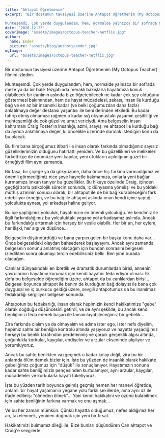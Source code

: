 ```yaml
---
title: "Ahtapot Öğretmenim"
excerpt: "Bir dostumun tavsiyesi üzerine Ahtapot Öğretmenim (My Octopus Teacher) filmini izledim. 

Muhteşemdi. Çok yerde duygulandım, hem, normalde yalnızca bir sofrada meze ya da bir balık tezgahında meraklı bakışlarla hayatımıza konuk olabilecek bir canlının aslında bize öğretebilecek ne kadar çok şey olduğunu göstermesi bakımından..."
date: "2020-12-23"
coverImage: "assets/images/octopus-teacher-netflix.jpg"
author:
  name: Ender
  picture: "assets/blog/authors/ender.jpg"
ogImage:
  url: "assets/images/octopus-teacher-netflix.jpg"
---
```


Bir dostumun tavsiyesi üzerine Ahtapot Öğretmenim (My Octopus Teacher) filmini izledim. 

Muhteşemdi. Çok yerde duygulandım, hem, normalde yalnızca bir sofrada meze ya da bir balık tezgahında meraklı bakışlarla hayatımıza konuk olabilecek bir canlının aslında bize öğretebilecek ne kadar çok şey olduğunu göstermesi bakımından, hem de hayat mücadelesi, zekası, insan ile kurduğu bağ ve en az bir insanınki kadar (ve belki çoğumuzdan daha fazla) anlatılmaya değer destansı yaşantısı ile beni derinden etkiledi. Bu kadar tahrip etmiş olmamıza rağmen o kadar sığ okyanustaki yaşamın çeşitliliği ve muhteşemliği de çok güzel ve umut vericiydi. Ama belgeselin insan kahramanı Craig Foster'ın insanlığı, azmi, arayışı ve ahtapot ile kurduğu bağ da ayrıca anlatılmaya değer, ki öncelikle üzerinde durmak istediğim konu da bu olacak.

Bu film bana birçoğumuz itibari ile insan olarak farkında olmadığımız sayısız güzelliklerimizin olduğunu hatırlattı yeniden. Ve bu güzellikleri ve melikeleri farkettikçe de önümüze yeni kapılar, yeni ufukların açıldığının güzel bir örneğiydi film aynı zamanda.

Bir taşa, bir çiçeğe ya da gökyüzüne, daha önce hiç farkına varmadığımız ve önemli görmediğimiz nice şeye hayretle bakmamıza, onlarla yeni bağlar kurmamıza imkan tanıyor bu güzellikler. Bu hikaye özelinde Craig, içinden geçtiği zorlu psikolojik sürecin sonunda, iç dünyasına yönelişi ve bu yoldaki müthiş azminin sonucu olarak, bir ahtapot ile de bir bağ kurabileceğini fark edebiliyor örneğin, ve bu bağ ile ahtapot aslında onun kendi içine yaptığı yolculukta aynası, yol arkadaşı haline geliyor. 

Bu içe yaptığımız yolculuk, hayatımızın en önemli yolculuğu. Ve kendimiz ile ilgili farkındalığımız bu yolculuktaki yegane yol arkadaşımız aslında. Ancak bu farkındalığı arttırmak için herşey bir vesile olabilir. Her bir an, her eylem, her ilişki, her algı ve düşünce...

Belgeselin düşündürdüğü ve bana çarpıcı gelen bir başka konu daha var... Önce belgeseldeki olaydan bahsederek başlayayım. Ancak aynı zamanda belgeselin sonunu anlatmış olacağım için bundan sonrasını belgeseli izledikten sonra okumayı tercih edebilirsiniz belki. Ben yine burada olacağım.

Canlılar dünyasındaki en ibretlik ve dramatik durumlardan birisi, annenin yavrularının hayatının korumak için kendi hayatını feda ediyor olması. İlk defa bu belgeselde öğrendiğim üzere, ahtapot da bu canlılardan birisi... Belgesel boyunca ahtapot ile benim de kurduğum bağ dolayısı ile bana çok duygusal ve iç burkucu geldiği üzere, sevgili ahtapotumuz da bu inanılmaz fedakarlığı sergiliyor belgesel sonunda.

Ahtapotun bu fedakarlığı, insan olarak hepimizin kendi hakikatimize "gebe" olarak doğduğu düşüncesini getirdi, ve de aynı şekilde, bu ancak kendi benliğimizi feda ederek başarı ile tamamlayabileceğimiz bir gebelik... 

Zira farkında olalım ya da olmayalım ve adına ister ego, ister nefs diyelim, hepimiz sahte bir benliğin kontrolü altında yaşıyoruz ve hayatta yaşadığımız herşeyi bu benlik tarafından perdelenmiş ve çarpık gerçeklik algısı altında, çoğunlukla korkular, kaygılar, endişeler ve arzular ekseninde algılıyor ve yorumluyoruz. 

Ancak bu sahte benlikten vazgeçmek o kadar kolay değil, zira bu bir anlamda ölüm demek bizler için. İşte bu yüzden de insanlık olarak hakikate gebeliğimiz çoğumuz için "düşük" ile sonuçlanıyor. Hayatımızın sonuna kadar sahte benliğimizin pençesinden kurtulamıyor, aynı arzular, kaygılar, mücadeleler ve korkularla hayatı tüketiyoruz. 

İşte bu yüzden tarih boyunca gelmiş geçmiş hemen her manevi öğretide, anlamlı bir hayat yaşamanın yegane yolu farklı şekillerde, ama aynı öz ile ifade edilmiş: "ölmeden ölmek"... Yani kendi hakikatini ve özünü bulabilmek için sahte benliğinin farkına varmak ve onu aşmak...

Ve bu her zaman mümkün. Çünkü hayatta olduğumuz, nefes aldığımız her an, tazelenmek, yeniden doğmak için yeni bir fırsat. 

Hakikatimizi bulmamız dileği ile. Bize bunları düşündüren Can ahtapot ve Craig'e sevgilerle.
